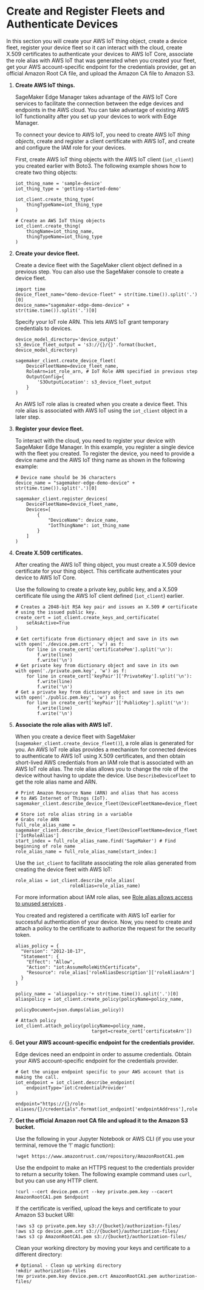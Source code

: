 # Create and Register Fleets and Authenticate Devices<a name="edge-getting-started-step3"></a>

In this section you will create your AWS IoT thing object, create a device fleet, register your device fleet so it can interact with the cloud, create X\.509 certificates to authenticate your devices to AWS IoT Core, associate the role alias with AWS IoT that was generated when you created your fleet, get your AWS account\-specific endpoint for the credentials provider, get an official Amazon Root CA file, and upload the Amazon CA file to Amazon S3\.

1. **Create AWS IoT things\.**

   SageMaker Edge Manager takes advantage of the AWS IoT Core services to facilitate the connection between the edge devices and endpoints in the AWS cloud\. You can take advantage of existing AWS IoT functionality after you set up your devices to work with Edge Manager\.

   To connect your device to AWS IoT, you need to create AWS IoT *thing objects*, create and register a client certificate with AWS IoT, and create and configure the IAM role for your devices\.

   First, create AWS IoT thing objects with the AWS IoT client \(`iot_client`\) you created earlier with Boto3\. The following example shows how to create two thing objects:

   ```
   iot_thing_name = 'sample-device'
   iot_thing_type = 'getting-started-demo'
   
   iot_client.create_thing_type(
       thingTypeName=iot_thing_type
   )
   
   # Create an AWS IoT thing objects
   iot_client.create_thing(
       thingName=iot_thing_name,
       thingTypeName=iot_thing_type
   )
   ```

1. **Create your device fleet\.**

   Create a device fleet with the SageMaker client object defined in a previous step\. You can also use the SageMaker console to create a device fleet\.

   ```
   import time
   device_fleet_name="demo-device-fleet" + str(time.time()).split('.')[0]
   device_name="sagemaker-edge-demo-device" + str(time.time()).split('.')[0]
   ```

   Specify your IoT role ARN\. This lets AWS IoT grant temporary credentials to devices\.

   ```
   device_model_directory='device_output'
   s3_device_fleet_output = 's3://{}/{}'.format(bucket, device_model_directory)
   
   sagemaker_client.create_device_fleet(
       DeviceFleetName=device_fleet_name,
       RoleArn=iot_role_arn, # IoT Role ARN specified in previous step
       OutputConfig={
           'S3OutputLocation': s3_device_fleet_output
       }
   )
   ```

   An AWS IoT role alias is created when you create a device fleet\. This role alias is associated with AWS IoT using the `iot_client` object in a later step\.

1. **Register your device fleet\.**

   To interact with the cloud, you need to register your device with SageMaker Edge Manager\. In this example, you register a single device with the fleet you created\. To register the device, you need to provide a device name and the AWS IoT thing name as shown in the following example:

   ```
   # Device name should be 36 characters
   device_name = "sagemaker-edge-demo-device" + str(time.time()).split('.')[0]
   
   sagemaker_client.register_devices(
       DeviceFleetName=device_fleet_name,
       Devices=[
           {
               "DeviceName": device_name,
               "IotThingName": iot_thing_name
           }
       ]
   )
   ```

1. **Create X\.509 certificates\.**

   After creating the AWS IoT thing object, you must create a X\.509 device certificate for your thing object\. This certificate authenticates your device to AWS IoT Core\.

   Use the following to create a private key, public key, and a X\.509 certificate file using the AWS IoT client defined \(`iot_client`\) earlier\.

   ```
   # Creates a 2048-bit RSA key pair and issues an X.509 # certificate 
   # using the issued public key.
   create_cert = iot_client.create_keys_and_certificate(
       setAsActive=True 
   )
   
   # Get certificate from dictionary object and save in its own
   with open('./device.pem.crt', 'w') as f:
       for line in create_cert['certificatePem'].split('\n'):
           f.write(line)
           f.write('\n')
   # Get private key from dictionary object and save in its own 
   with open('./private.pem.key', 'w') as f:
       for line in create_cert['keyPair']['PrivateKey'].split('\n'):
           f.write(line)
           f.write('\n')
   # Get a private key from dictionary object and save in its own 
   with open('./public.pem.key', 'w') as f:
       for line in create_cert['keyPair']['PublicKey'].split('\n'):
           f.write(line)
           f.write('\n')
   ```

1. **Associate the role alias with AWS IoT\.**

   When you create a device fleet with SageMaker \(`sagemaker_client.create_device_fleet()`\), a role alias is generated for you\. An AWS IoT role alias provides a mechanism for connected devices to authenticate to AWS IoT using X\.509 certificates, and then obtain short\-lived AWS credentials from an IAM role that is associated with an AWS IoT role alias\. The role alias allows you to change the role of the device without having to update the device\. Use `DescribeDeviceFleet` to get the role alias name and ARN\.

   ```
   # Print Amazon Resource Name (ARN) and alias that has access 
   # to AWS Internet of Things (IoT).
   sagemaker_client.describe_device_fleet(DeviceFleetName=device_fleet_name)
   
   # Store iot role alias string in a variable
   # Grabs role ARN
   full_role_alias_name = sagemaker_client.describe_device_fleet(DeviceFleetName=device_fleet_name)['IotRoleAlias']
   start_index = full_role_alias_name.find('SageMaker') # Find beginning of role name  
   role_alias_name = full_role_alias_name[start_index:]
   ```

   Use the `iot_client` to facilitate associating the role alias generated from creating the device fleet with AWS IoT:

   ```
   role_alias = iot_client.describe_role_alias(
                       roleAlias=role_alias_name)
   ```

   For more information about IAM role alias, see [Role alias allows access to unused services](https://docs.aws.amazon.com/iot/latest/developerguide/audit-chk-role-alias-unused-svcs.html) \.

   You created and registered a certificate with AWS IoT earlier for successful authentication of your device\. Now, you need to create and attach a policy to the certificate to authorize the request for the security token\.

   ```
   alias_policy = {
     "Version": "2012-10-17",
     "Statement": {
       "Effect": "Allow",
       "Action": "iot:AssumeRoleWithCertificate",
       "Resource": role_alias['roleAliasDescription']['roleAliasArn']
     }
   }
   
   policy_name = 'aliaspolicy-'+ str(time.time()).split('.')[0]
   aliaspolicy = iot_client.create_policy(policyName=policy_name,
                                          policyDocument=json.dumps(alias_policy))
   
   # Attach policy
   iot_client.attach_policy(policyName=policy_name,
                               target=create_cert['certificateArn'])
   ```

1. **Get your AWS account\-specific endpoint for the credentials provider\.**

   Edge devices need an endpoint in order to assume credentials\. Obtain your AWS account\-specific endpoint for the credentials provider\.

   ```
   # Get the unique endpoint specific to your AWS account that is making the call.
   iot_endpoint = iot_client.describe_endpoint(
       endpointType='iot:CredentialProvider'
   )
   
   endpoint="https://{}/role-aliases/{}/credentials".format(iot_endpoint['endpointAddress'],role_alias_name)
   ```

1. **Get the official Amazon root CA file and upload it to the Amazon S3 bucket\.**

   Use the following in your Jupyter Notebook or AWS CLI \(if you use your terminal, remove the ‘\!’ magic function\):

   ```
   !wget https://www.amazontrust.com/repository/AmazonRootCA1.pem
   ```

   Use the endpoint to make an HTTPS request to the credentials provider to return a security token\. The following example command uses `curl`, but you can use any HTTP client\.

   ```
   !curl --cert device.pem.crt --key private.pem.key --cacert AmazonRootCA1.pem $endpoint
   ```

   If the certificate is verified, upload the keys and certificate to your Amazon S3 bucket URI:

   ```
   !aws s3 cp private.pem.key s3://{bucket}/authorization-files/
   !aws s3 cp device.pem.crt s3://{bucket}/authorization-files/
   !aws s3 cp AmazonRootCA1.pem s3://{bucket}/authorization-files/
   ```

   Clean your working directory by moving your keys and certificate to a different directory:

   ```
   # Optional - Clean up working directory
   !mkdir authorization-files
   !mv private.pem.key device.pem.crt AmazonRootCA1.pem authorization-files/
   ```